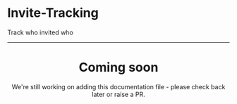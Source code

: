 # Invite-Tracking

Track who invited who

---

<center><h1>Coming soon</h1></center>
<center>We're still working on adding this documentation file - please check back later or raise a PR.</center>